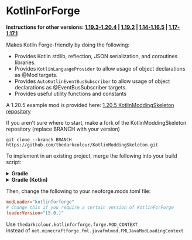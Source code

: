 # KotlinForForge
**Instructions for other versions: [1.19.3-1.20.4](https://github.com/thedarkcolour/KotlinForForge/blob/4.x/README.md) | [1.19.2](https://github.com/thedarkcolour/KotlinForForge/blob/3.x/README.md) | [1.14-1.16.5](https://github.com/thedarkcolour/KotlinForForge/blob/1.x/README.md) | [1.17-1.17.1](https://github.com/thedarkcolour/KotlinForForge/blob/2.x/README.md)**

Makes Kotlin Forge-friendly by doing the following:
- Provides Kotlin stdlib, reflection, JSON serialization, and coroutines libraries.
- Provides `KotlinLanguageProvider` to allow usage of object declarations as @Mod targets.
- Provides `AutoKotlinEventBusSubscriber` to allow usage of object declarations as @EventBusSubscriber targets.
- Provides useful utility functions and constants

A 1.20.5 example mod is provided here: [1.20.5 KotlinModdingSkeleton repository](https://github.com/thedarkcolour/KotlinModdingSkeleton/tree/1.20.5-neoforge)

If you aren't sure where to start, make a fork of the KotlinModdingSkeleton repository (replace BRANCH with your version)
```git
git clone --branch BRANCH https://github.com/thedarkcolour/KotlinModdingSkeleton.git
```

To implement in an existing project, merge the following into your build script:
<details>
        <summary><b>Gradle</b></summary>

```groovy
plugins {    
    // Adds the Kotlin Gradle plugin
    id 'org.jetbrains.kotlin.jvm' version '1.9.23'
    // OPTIONAL Kotlin Serialization plugin
    id 'org.jetbrains.kotlin.plugin.serialization' version '1.9.23'
}

repositories {
    // Add KFF Maven repository
    maven {
        name = 'Kotlin for Forge'
        url = 'https://thedarkcolour.github.io/KotlinForForge/'
    }
}

dependencies {
    // Adds KFF as dependency and Kotlin libs (use the variant matching your mod loader)
    // FORGE
    implementation 'thedarkcolour:kotlinforforge:5.0.0'
    // NEOFORGE
    implementation 'thedarkcolour:kotlinforforge-neoforge:5.0.0'
}
```
</details>

<details>
        <summary><b>Gradle (Kotlin)</b></summary>

```kotlin
plugins {
    // Adds the Kotlin Gradle plugin
    kotlin("jvm") version "1.9.23"
    // OPTIONAL Kotlin Serialization plugin
    kotlin("plugin.serialization") version "1.9.23"
}

repositories {
    // Add KFF Maven repository
    maven {
        name = "Kotlin for Forge"
        setUrl("https://thedarkcolour.github.io/KotlinForForge/")
    }
}

dependencies {
    // Adds KFF as dependency and Kotlin libs (use the variant matching your mod loader)
    // FORGE
    implementation("thedarkcolour:kotlinforforge:5.0.0")
    // NEOFORGE
    implementation("thedarkcolour:kotlinforforge-neoforge:5.0.0")
}
```
</details>

Then, change the following to your neoforge.mods.toml file:
```toml
modLoader="kotlinforforge"
# Change this if you require a certain version of KotlinForForge
loaderVersion="[5.0,)"
```

Use
```thedarkcolour.kotlinforforge.forge.MOD_CONTEXT```              
instead of ```net.minecraftforge.fml.javafmlmod.FMLJavaModLoadingContext```
